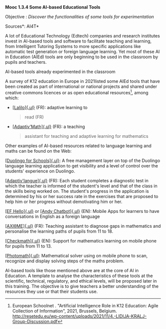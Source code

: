 **Mooc 1.3.4 Some AI-based Educational Tools**

Objective : *Discover the functionalities of some tools for
experimentation*

Sources*: AI4T*

A lot of Educational Technology (Edtech) companies and research
institutes invest in AI-based tools and software to facilitate teaching
and learning, from Intelligent Tutoring Systems to more specific
applications like automatic test generation or foreign language
learning. Yet most of these AI in Education (AIEd) tools are only
beginning to be used in the classroom by pupils and teachers.

AI-based tools already experimented in the classroom

A survey of K12 education in Europe in 2021listed some AIEd tools that
have been created as part of international or national projects and
shared under creative commons licences or as open educational
resources[^1], among which:

-   [[Lalilo]{.ul}](https://p2ia.lalilo.com/) (FR): adaptive learning to
    > read (FR)

-   [[Adaptiv\'Math]{.ul}](https://www.adaptivmath.fr/) (FR): a teaching
    > assistant for teaching and adaptive learning for mathematics

Other examples of AI-based resources related to language learning and
maths can be found on the Web:

[[Duolingo for Schools]{.ul}](https://schools.duolingo.com): A free
management layer on top of the Duolingo language learning application to
get visibility and a level of control over the students\' experience on
Duolingo.

[[Adaptiv\'langue]{.ul}](https://specimen.adaptivlangue.evidenceb.com/)
(FR): Each student completes a diagnostic test in which the teacher is
informed of the student\'s level and that of the class in the skills
being worked on. The student\'s progress in the application is
determined by his or her success rate in the exercises that are proposed
to help him or her progress without demotivating him or her.

[[EF Hello]{.ul}](https://www.hello.ef.com/) or [[Andy
Chatbot]{.ul}](https://andychatbot.com/) (EN): Mobile Apps for learners
to have conversations in English as a foreign language

[[AXIθME]{.ul}](https://axiome.ai/) (FR): Teaching assistant to diagnose
gaps in mathematics and personalise the learning paths of pupils from 11
to 18.

[[Checkmath]{.ul}](https://checkmath.com/) (EN): Support for mathematics
learning on mobile phone for pupils from 11 to 13.

[[Photomath]{.ul}](https://photomath.com): Mathematical solver using on
mobile phone to scan, recognize and display solving steps of the maths
problem.

AI-based tools like those mentioned above are at the core of AI in
Education. A template to analyse the characteristics of these tools at
the scientific, technical, regulatory, and ethical levels, will be
proposed later in this training. The objective is to give teachers a
better understanding of the resources they use or that their students
use.

[^1]: European Schoolnet . "Artificial Intelligence Role in K12
    Education: Agile Collection of Information", 2021, Brussels,
    Belgium.
    http://resetedu.eu/wp-content/uploads/2021/11/4.-LIDIJA-KRALJ-Group-Discussion.pdf
